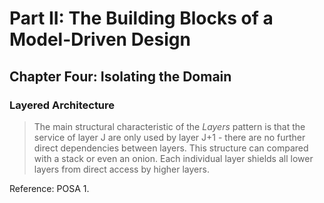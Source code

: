# Part II: The Building Blocks of a Model-Driven Design
## Chapter Four: Isolating the Domain
### Layered Architecture

> The main structural characteristic of the *Layers* pattern is that the service of layer J are only used by layer J+1 - there are no further direct dependencies between layers. This structure can compared with a stack or even an onion. Each individual layer shields all lower layers from direct access by higher layers.

Reference: POSA 1.  
